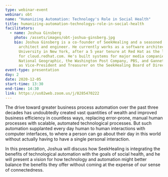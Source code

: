 ```yaml
---
type: webinar-event
webinar: obt
name: "Humanizing Automation: Technology's Role in Social Health"
title: humanizing-automation-technologys-role-in-social-health
facilitators:
  - name: Joshua Ginsberg
    photo: /assets/images/obt-joshua-ginsberg.jpg
    bio: Joshua Ginsberg is a co-founder of SeekHealing and a seasoned software
      architect and engineer. He currently works as a software architect for Columbia
      University in New York, after a 5 year tenure at Red Hat as the lead architect
      for cloud.redhat.com. He's built systems for major media companies such as
      National Geographic, the Washington Post Company, PBS, and Gannett. He serves
      as Vice-President and Treasurer on the SeekHealing Board of Directors.
event-type: presentation
day: 2
date: 2020-12-05
start-time: 13:30
end-time: 14:30
link: https://us02web.zoom.us/j/8285470222
---
```


The drive toward greater business process automation over the past three decades has
undoubtedly created vast quantities of wealth and improved business efficiency in
countless ways, replacing error-prone, manual human processes with scalable, automated
technological processes. But such automation supplanted every day human to human
interactions with computer interfaces, to where a person can go about their day in this
world without actually having to have a single personal interaction.

In this presentation, Joshua will discuss how SeekHealing is integrating the benefits
of technological automation with the goals of social health, and he will present a
vision for how technology and automation might better balance the benefits they offer
without coming at the expense of our sense of connectedness.
